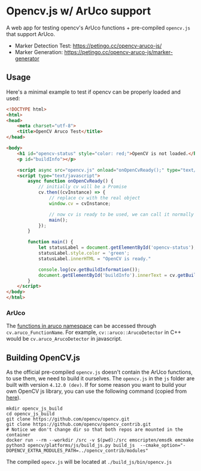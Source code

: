 # Opencv.js w/ ArUco support
A web app for testing opencv's ArUco functions + pre-compiled `opencv.js` that support ArUco.
- Marker Detection Test: https://petingo.cc/opencv-aruco-js/
- Marker Generation: https://petingo.cc/opencv-aruco-js/marker-generator

## Usage
Here's a minimal example to test if opencv can be properly loaded and used:

```html
<!DOCTYPE html>
<html>
<head>
    <meta charset="utf-8">
    <title>OpenCV Aruco Test</title>
</head>

<body>
    <h1 id="opencv-status" style="color: red;">OpenCV is not loaded.</h2>
    <p id="buildInfo"></p>

    <script async src="opencv.js" onload="onOpenCvReady();" type="text/javascript"></script>
    <script type="text/javascript">
        async function onOpenCvReady() {
            // initially cv will be a Promise
            cv.then((cvInstance) => {
                // replace cv with the real object
                window.cv = cvInstance;

                // now cv is ready to be used, we can call it normally
                main();
            });
        }

        function main() {
            let statusLabel = document.getElementById('opencv-status');
            statusLabel.style.color = 'green';
            statusLabel.innerHTML = "OpenCV is ready."

            console.log(cv.getBuildInformation());
            document.getElementById('buildInfo').innerText = cv.getBuildInformation();
        }
    </script>
</body>
</html>
```

### ArUco
The [functions in aruco namespace](https://docs.opencv.org/4.x/d4/d17/namespacecv_1_1aruco.html) can be accessed through `cv.aruco_FunctionName`.
For example, `cv::aruco::ArucoDetector` in C++ would be `cv.aruco_ArucoDetector` in javascript.

## Building OpenCV.js
As the official pre-compiled `opencv.js` doesn't contain the ArUco functions, to use them, we need to build it ourselves. The `opencv.js` in the `js` folder are built with version `4.12.0 (dev)`.
If for some reason you want to build your own OpenCV js library, you can use the following command (copied from [here](https://github.com/opencv/opencv/issues/15913#issuecomment-756654306)).

```
mkdir opencv_js_build
cd opencv_js_build
git clone https://github.com/opencv/opencv.git
git clone https://github.com/opencv/opencv_contrib.git
# Notice we don't change dir so that both repos are mounted in the container
docker run --rm --workdir /src -v $(pwd):/src emscripten/emsdk emcmake python3 opencv/platforms/js/build_js.py build_js  --cmake_option="-DOPENCV_EXTRA_MODULES_PATH=../opencv_contrib/modules"
```
The compiled `opecv.js` will be located at `./build_js/bin/opencv.js`
